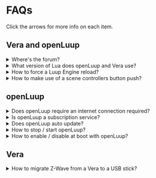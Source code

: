 # FAQs
Click the arrows for more info on each item.

## Vera and openLuup
<details>
<summary>Where's the forum?</summary>

The developer and users can generally be found at the [Smarthome Community Forum](https://smarthome.community/).
</details>

<details>
<summary>What version of Lua does openLuup and Vera use?</summary>

openLuup and Vera use Lua version 5.1 Here is the [manual](https://www.lua.org/manual/5.1/).
</details>

<details>
<summary>How to force a Luup Engine reload?</summary>

1. Using AltUI: Tab 'Misc', select 'Reload Luup Engine'

2. Using Vera UI7: Settings ➔ Z-Wave Settings ➔ Advanced Tab: select 'Reload Engine'

3. URL call:

```html
http://openLuup_IP_address:3480/data_request?id=reload

```
4. Lua code
```lua
luup.reload()
```

</details>

<details>
<summary>How to make use of a scene controllers button push?</summary>

The trick with all these types of devices is to set a trigger on the LastSceneTime variable and then read the value of the sl_SceneActivated variable, to get which button was pressed.

So for example Hue light controller buttons return these values in sl_SceneActivated (note values not verified):

|Push type|Value|
|---|---|
|on|3|
|dim_up_hold|9|
|dim_up|8|
|dim_dwn_hold|14|
|dim_dwn|13|
|off|18|


</details>

## openLuup
<details>
<summary>Does openLuup require an internet connection required?</summary>

openLuup does not need an internet connection. AltUI requires an internet connection to download java script libraries. However you can copy these cloud components to a local SSD. Plugins that use internet resources eg say a weather plugin or a Hue hub, will obviously need an internet connection to function.
</details>

<details>
<summary>Is openLuup a subscription service?</summary>

Absolutely not. It is open source. Users are encouraged to make a donation to cancer research. Please consider [donating](https://www.justgiving.com/DataYours/). The money goes to "Cancer Research UK".
</details>

<details>
<summary>Does openLuup auto update?</summary>

The user has full control on whether it updates automatically or not.
</details>

<details>
<summary>How to stop / start openLuup?</summary>

Assuming you are using systemd and enabled has already been run:

```bash
sudo systemctl start openluup
sudo systemctl stop openluup
```
</details>

<details>
<summary>How to enable / disable at boot with openLuup?</summary>

Assuming you are using systemd:

```bash
sudo systemctl enable openluup
sudo systemctl disable openluup
```
</details>

## Vera
<details>
<summary>How to migrate Z-Wave from a Vera to a USB stick?</summary>

@Rafele has a detailed [explanation here](https://github.com/rafale77/Z-Way).

The method described at that link, only allows for transfers from 500 series based Veras to 500 series USB sticks. To migrate a 300 series Vera  (eg a Vera 3), you have to back up the Z-Wave data, to the Micasaverde cloud and restore it to a 500 series Vera (eg a Vera Edge).
</details>


